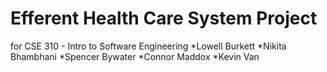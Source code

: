 # Efferent Health Care System Project
for CSE 310 - Intro to Software Engineering
*Lowell Burkett
*Nikita Bhambhani
*Spencer Bywater
*Connor Maddox
*Kevin Van
